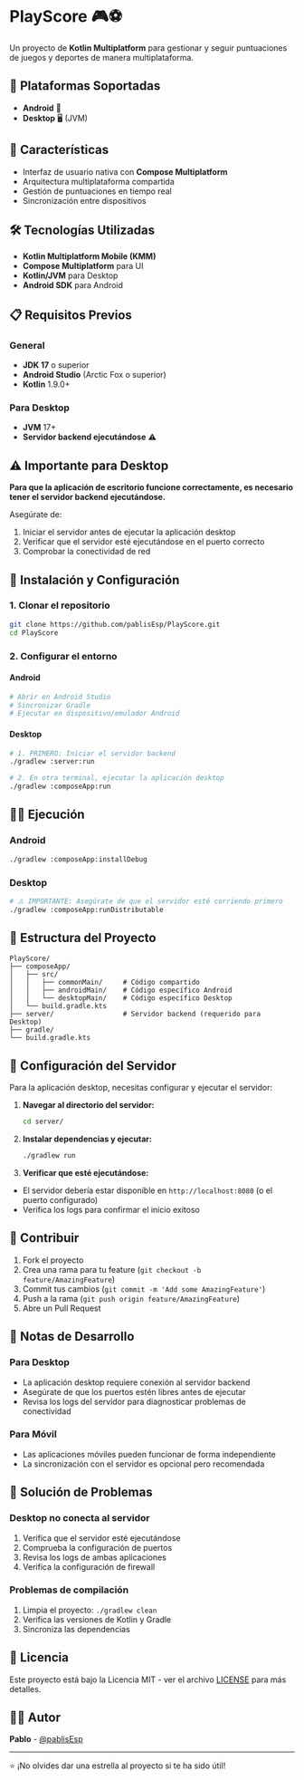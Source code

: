 # PlayScore 🎮⚽

Un proyecto de **Kotlin Multiplatform** para gestionar y seguir puntuaciones de juegos y deportes de manera multiplataforma.

## 📱 Plataformas Soportadas

- **Android** 📱
- **Desktop** 🖥️ (JVM)

## 🚀 Características

- Interfaz de usuario nativa con **Compose Multiplatform**
- Arquitectura multiplataforma compartida
- Gestión de puntuaciones en tiempo real
- Sincronización entre dispositivos

## 🛠️ Tecnologías Utilizadas

- **Kotlin Multiplatform Mobile (KMM)**
- **Compose Multiplatform** para UI
- **Kotlin/JVM** para Desktop
- **Android SDK** para Android

## 📋 Requisitos Previos

### General
- **JDK 17** o superior
- **Android Studio** (Arctic Fox o superior)
- **Kotlin** 1.9.0+

### Para Desktop
- **JVM** 17+
- **Servidor backend ejecutándose** ⚠️

## ⚠️ Importante para Desktop

**Para que la aplicación de escritorio funcione correctamente, es necesario tener el servidor backend ejecutándose.**

Asegúrate de:
1. Iniciar el servidor antes de ejecutar la aplicación desktop
2. Verificar que el servidor esté ejecutándose en el puerto correcto
3. Comprobar la conectividad de red

## 🚀 Instalación y Configuración

### 1. Clonar el repositorio
```bash
git clone https://github.com/pablisEsp/PlayScore.git
cd PlayScore
```

### 2. Configurar el entorno

#### Android
```bash
# Abrir en Android Studio
# Sincronizar Gradle
# Ejecutar en dispositivo/emulador Android
```

#### Desktop
```bash
# 1. PRIMERO: Iniciar el servidor backend
./gradlew :server:run

# 2. En otra terminal, ejecutar la aplicación desktop
./gradlew :composeApp:run
```

## 🏃‍♂️ Ejecución

### Android
```bash
./gradlew :composeApp:installDebug
```

### Desktop
```bash
# ⚠️ IMPORTANTE: Asegúrate de que el servidor esté corriendo primero
./gradlew :composeApp:runDistributable
```

## 📁 Estructura del Proyecto

```
PlayScore/
├── composeApp/
│   ├── src/
│   │   ├── commonMain/     # Código compartido
│   │   ├── androidMain/    # Código específico Android
│   │   └── desktopMain/    # Código específico Desktop
│   └── build.gradle.kts
├── server/                 # Servidor backend (requerido para Desktop)
├── gradle/
└── build.gradle.kts
```

## 🔧 Configuración del Servidor

Para la aplicación desktop, necesitas configurar y ejecutar el servidor:

1. **Navegar al directorio del servidor:**
   ```bash
   cd server/
   ```

2. **Instalar dependencias y ejecutar:**
   ```bash
   ./gradlew run
   ```

3. **Verificar que esté ejecutándose:**
  - El servidor debería estar disponible en `http://localhost:8080` (o el puerto configurado)
  - Verifica los logs para confirmar el inicio exitoso

## 🤝 Contribuir

1. Fork el proyecto
2. Crea una rama para tu feature (`git checkout -b feature/AmazingFeature`)
3. Commit tus cambios (`git commit -m 'Add some AmazingFeature'`)
4. Push a la rama (`git push origin feature/AmazingFeature`)
5. Abre un Pull Request

## 📝 Notas de Desarrollo

### Para Desktop
- La aplicación desktop requiere conexión al servidor backend
- Asegúrate de que los puertos estén libres antes de ejecutar
- Revisa los logs del servidor para diagnosticar problemas de conectividad

### Para Móvil
- Las aplicaciones móviles pueden funcionar de forma independiente
- La sincronización con el servidor es opcional pero recomendada

## 🐛 Solución de Problemas

### Desktop no conecta al servidor
1. Verifica que el servidor esté ejecutándose
2. Comprueba la configuración de puertos
3. Revisa los logs de ambas aplicaciones
4. Verifica la configuración de firewall

### Problemas de compilación
1. Limpia el proyecto: `./gradlew clean`
2. Verifica las versiones de Kotlin y Gradle
3. Sincroniza las dependencias

## 📄 Licencia

Este proyecto está bajo la Licencia MIT - ver el archivo [LICENSE](LICENSE) para más detalles.

## 👨‍💻 Autor

**Pablo** - [@pablisEsp](https://github.com/pablisEsp)

---

⭐ ¡No olvides dar una estrella al proyecto si te ha sido útil!